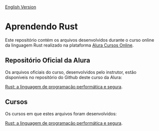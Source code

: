 [English Version](README.EN.md)

# Aprendendo Rust

Este repositório contém os arquivos desenvolvidos durante o curso online da linguagem Rust realizado na plataforma [Alura Cursos Online](https://alura.com.br).

## Repositório Oficial da Alura

Os arquivos oficiais do curso, desenvolvidos pelo instrutor, estão disponíveis no repositório do Github deste curso da Alura:

[Rust: a linguagem de programação performática e segura](https://github.com/alura-cursos/2418-rust/).

## Cursos

Os cursos em que estes arquivos foram desenvolvidos:

[Rust: a linguagem de programação performática e segura](https://cursos.alura.com.br/course/rust-linguagem-programacao-performatica-segura).